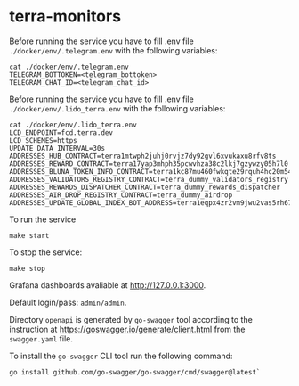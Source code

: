 # terra-monitors

Before running the service you have to fill .env file `./docker/env/.telegram.env` with the following variables:
```shell
cat ./docker/env/.telegram.env 
TELEGRAM_BOTTOKEN=<telegram_bottoken>
TELEGRAM_CHAT_ID=<telegram_chat_id>
```

Before running the service you have to fill .env file `./docker/env/.lido_terra.env` with the following variables:
```shell
cat ./docker/env/.lido_terra.env 
LCD_ENDPOINT=fcd.terra.dev
LCD_SCHEMES=https
UPDATE_DATA_INTERVAL=30s
ADDRESSES_HUB_CONTRACT=terra1mtwph2juhj0rvjz7dy92gvl6xvukaxu8rfv8ts
ADDRESSES_REWARD_CONTRACT=terra17yap3mhph35pcwvhza38c2lkj7gzywzy05h7l0
ADDRESSES_BLUNA_TOKEN_INFO_CONTRACT=terra1kc87mu460fwkqte29rquh4hc20m54fxwtsx7gp
ADDRESSES_VALIDATORS_REGISTRY_CONTRACT=terra_dummy_validators_registry
ADDRESSES_REWARDS_DISPATCHER_CONTRACT=terra_dummy_rewards_dispatcher
ADDRESSES_AIR_DROP_REGISTRY_CONTRACT=terra_dummy_airdrop
ADDRESSES_UPDATE_GLOBAL_INDEX_BOT_ADDRESS=terra1eqpx4zr2vm9jwu2vas5rh6704f6zzglsayf2fy
```

To run the service
```shell
make start
```

To stop the service:
```shell
make stop
```

Grafana dashboards avaliable at http://127.0.0.1:3000.

Default login/pass: `admin/admin`.

Directory `openapi` is generated by `go-swagger` tool according to the instruction at https://goswagger.io/generate/client.html from the `swagger.yaml` file.

To install the `go-swagger` CLI tool run the following command: 
```shell
go install github.com/go-swagger/go-swagger/cmd/swagger@latest`
```

